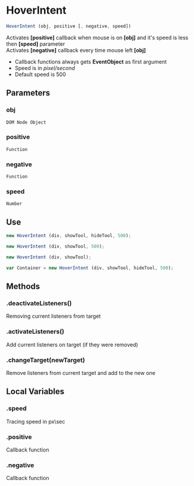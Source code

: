# HoverIntent
```javascript
HoverIntent (obj, positive [, negative, speed])
```
Activates **[positive]** callback when mouse is on **[obj]** and it's speed is less then **[speed]** parameter   
Activates **[negative]** callback every time mouse left **[obj]**  
- Callback functions always gets **EventObject** as first argument  
- Speed is in *pixel/second*
- Default speed is 500
## Parameters
### obj
    DOM Node Object
### positive
    Function
### negative
    Function
### speed
    Number  
## Use
```javascript
new HoverIntent (div, showTool, hideTool, 500);

new HoverIntent (div, showTool, 500);

new HoverIntent (div, showTool);

var Container = new HoverIntent (div, showTool, hideTool, 500);

```   
## Methods
### .deactivateListeners()
Removing current listeners from target

### .activateListeners()
Add current listeners on target (if they were removed)

### .changeTarget(newTarget)
Remove listeners from current target and add to the new one   

## Local Variables
### .speed
Tracing speed in px\sec

### .positive
Callback function

### .negative
Callback function
